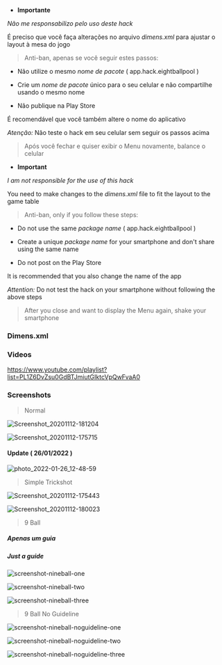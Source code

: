 - **Importante**

*Não me responsabilizo pelo uso deste hack*

É preciso que você faça alterações no arquivo *dimens.xml* para ajustar o layout à mesa do jogo

> Anti-ban, apenas se você seguir estes passos:

- Não utilize o mesmo *nome de pacote* ( app.hack.eightballpool )

- Crie um *nome de pacote* único para o seu celular e não compartilhe usando o mesmo nome

- Não publique na Play Store

É recomendável que você também altere o nome do aplicativo

*Atenção:* Não teste o hack em seu celular sem seguir os passos acima

> Após você fechar e quiser exibir o Menu novamente, balance o celular

- **Important**

*I am not responsible for the use of this hack*

You need to make changes to the *dimens.xml* file to fit the layout to the game table

> Anti-ban, only if you follow these steps:

- Do not use the same *package name* ( app.hack.eightballpool )

- Create a unique *package name* for your smartphone and don't share using the same name

- Do not post on the Play Store

It is recommended that you also change the name of the app

*Attention:* Do not test the hack on your smartphone without following the above steps

> After you close and want to display the Menu again, shake your smartphone

### Dimens.xml


### Videos

https://www.youtube.com/playlist?list=PL1Z6DvZsu0GdBTJmiutGIktcVpQwFvaA0

### Screenshots

> Normal

![Screenshot_20201112-181204](https://user-images.githubusercontent.com/33843748/98998412-dd75f180-2514-11eb-8a3b-1a93d822d01a.png)

![Screenshot_20201112-175715](https://user-images.githubusercontent.com/33843748/98998449-e666c300-2514-11eb-9b5f-dcf300065650.png)

#### Update ( 26/01/2022 )

![photo_2022-01-26_12-48-59](https://user-images.githubusercontent.com/33843748/151197094-71007b9b-bcf0-431c-ad01-5595201b2c20.jpg)

> Simple Trickshot

![Screenshot_20201112-175443](https://user-images.githubusercontent.com/33843748/98998464-ee266780-2514-11eb-8880-e9b16854459b.png)

![Screenshot_20201112-180023](https://user-images.githubusercontent.com/33843748/98998488-f7afcf80-2514-11eb-86fd-c8105c3d0494.png)

> 9 Ball
##### Apenas um guia
##### Just a guide

![screenshot-nineball-one](https://user-images.githubusercontent.com/33843748/100782264-ee66a400-33ea-11eb-97a9-b986373829f2.jpg)

![screenshot-nineball-two](https://user-images.githubusercontent.com/33843748/100782268-ef97d100-33ea-11eb-9b7b-8ca355c8d2a5.jpg)

![screenshot-nineball-three](https://user-images.githubusercontent.com/33843748/100782266-eeff3a80-33ea-11eb-8e54-6382d3579fa3.jpg)

> 9 Ball No Guideline

![screenshot-nineball-noguideline-one](https://user-images.githubusercontent.com/33843748/117866429-85266f00-b26d-11eb-8904-866c59da39fc.jpg)

![screenshot-nineball-noguideline-two](https://user-images.githubusercontent.com/33843748/117866474-90799a80-b26d-11eb-9855-ecf405fc988e.jpg)

![screenshot-nineball-noguideline-three](https://user-images.githubusercontent.com/33843748/117866526-9ec7b680-b26d-11eb-989c-799f46984563.jpg)
